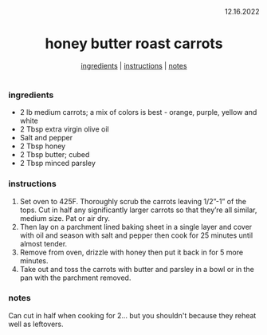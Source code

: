 <p align="right">12.16.2022</p>

<h1 align="center">honey butter roast carrots</h1>

<div align="center">
  <a href="#ingredients">ingredients</a> | 
  <a href="#instructions">instructions</a> | 
  <a href="#notes">notes</a>
</div>
<br>

### ingredients
- 2 lb medium carrots; a mix of colors is best - orange, purple, yellow and white
- 2 Tbsp extra virgin olive oil
- Salt and pepper 
- 2 Tbsp honey 
- 2 Tbsp butter; cubed
- 2 Tbsp minced parsley

### instructions
1. Set oven to 425F. Thoroughly scrub the carrots leaving 1/2”-1” of the tops. Cut in half any significantly larger carrots so that they’re all similar, medium size. Pat or air dry.
1. Then lay on a parchment lined baking sheet in a single layer and cover with oil and season with salt and pepper then cook for 25 minutes until almost tender. 
1. Remove from oven, drizzle with honey then put it back in for 5 more minutes.  
1. Take out and toss the carrots with butter and parsley in a bowl or in the pan with the parchment removed. 

### notes
Can cut in half when cooking for 2... but you shouldn't because they reheat well as leftovers.

